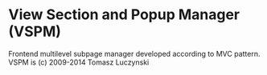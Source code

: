 # View Section and Popup Manager (VSPM)
Frontend multilevel subpage manager developed according to MVC pattern.<br />
VSPM is (c) 2009-2014 Tomasz Luczynski
